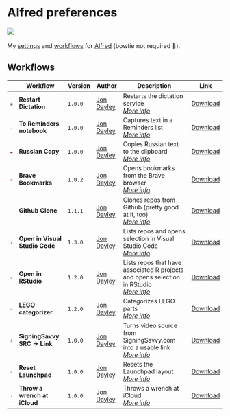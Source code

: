 # Alfred preferences

![](https://img.shields.io/github/v/release/cadnza/Alfred.alfredpreferences)

My [settings](https://www.alfredapp.com/help/advanced/) and [workflows](https://www.alfredapp.com/workflows/) for [Alfred](https://www.alfredapp.com/) (bowtie not required 🎩).

## Workflows

| | Workflow | Version | Author | Description | Link |
|-|-|-|-|-|-|
| <img src="images/com.jondayley.alfredRestartDictation.png" width="100"></img> | **Restart Dictation** | `1.0.0` | [Jon Dayley](https://github.com/cadnza) | Restarts the dictation service<br/>[*More info*](details/com.jondayley.alfredRestartDictation.md) | [Download](exports/com.jondayley.alfredRestartDictation.alfredworkflow) |
| <img src="images/com.jondayley.alfredToRemindersNotebook.png" width="100"></img> | **To Reminders notebook** | `1.0.0` | [Jon Dayley](https://github.com/cadnza) | Captures text in a Reminders list<br/>[*More info*](details/com.jondayley.alfredToRemindersNotebook.md) | [Download](exports/com.jondayley.alfredToRemindersNotebook.alfredworkflow) |
| <img src="images/com.jondayley.russianCopy.png" width="100"></img> | **Russian Copy** | `1.0.0` | [Jon Dayley](https://www.github.com/cadnza) | Copies Russian text to the clipboard<br/>[*More info*](details/com.jondayley.russianCopy.md) | [Download](exports/com.jondayley.russianCopy.alfredworkflow) |
| <img src="images/com.jondayley.alfredBraveBookmarks.png" width="100"></img> | **Brave Bookmarks** | `1.0.2` | [Jon Dayley](https://github.com/cadnza) | Opens bookmarks from the Brave browser<br/>[*More info*](details/com.jondayley.alfredBraveBookmarks.md) | [Download](exports/com.jondayley.alfredBraveBookmarks.alfredworkflow) |
| <img src="images/com.jondayley.githubclone.png" width="100"></img> | **Github Clone** | `1.1.1` | [Jon Dayley](https://github.com/cadnza) | Clones repos from Github (pretty good at it, too)<br/>[*More info*](details/com.jondayley.githubclone.md) | [Download](exports/com.jondayley.githubclone.alfredworkflow) |
| <img src="images/com.jondayley.alfredOpenInVScode.png" width="100"></img> | **Open in Visual Studio Code** | `1.3.0` | [Jon Dayley](https://github.com/cadnza) | Lists repos and opens selection in Visual Studio Code<br/>[*More info*](details/com.jondayley.alfredOpenInVScode.md) | [Download](exports/com.jondayley.alfredOpenInVScode.alfredworkflow) |
| <img src="images/com.jondayley.alfredOpenInRStudio.png" width="100"></img> | **Open in RStudio** | `1.2.0` | [Jon Dayley](https://github.com/cadnza) | Lists repos that have associated R projects and opens selection in RStudio<br/>[*More info*](details/com.jondayley.alfredOpenInRStudio.md) | [Download](exports/com.jondayley.alfredOpenInRStudio.alfredworkflow) |
| <img src="images/com.jondayley.alfredLegoCategorizer.png" width="100"></img> | **LEGO categorizer** | `1.2.0` | [Jon Dayley](https://github.com/cadnza) | Categorizes LEGO parts<br/>[*More info*](details/com.jondayley.alfredLegoCategorizer.md) | [Download](exports/com.jondayley.alfredLegoCategorizer.alfredworkflow) |
| <img src="images/com.jondayley.alfredSigningSavvyToLink.png" width="100"></img> | **SigningSavvy SRC → Link** | `1.0.0` | [Jon Dayley](https://github.com/cadnza) | Turns video source from SigningSavvy.com into a usable link<br/>[*More info*](details/com.jondayley.alfredSigningSavvyToLink.md) | [Download](exports/com.jondayley.alfredSigningSavvyToLink.alfredworkflow) |
| <img src="images/com.jondayley.alfredResetLaunchpad.png" width="100"></img> | **Reset Launchpad** | `1.0.0` | [Jon Dayley](https://github.com/cadnza) | Resets the Launchpad layout<br/>[*More info*](details/com.jondayley.alfredResetLaunchpad.md) | [Download](exports/com.jondayley.alfredResetLaunchpad.alfredworkflow) |
| <img src="images/com.jondayley.alfredThrowWrenchAtiCloud.png" width="100"></img> | **Throw a wrench at iCloud** | `1.0.0` | [Jon Dayley](https://github.com/cadnza) | Throws a wrench at iCloud<br/>[*More info*](details/com.jondayley.alfredThrowWrenchAtiCloud.md) | [Download](exports/com.jondayley.alfredThrowWrenchAtiCloud.alfredworkflow) |
